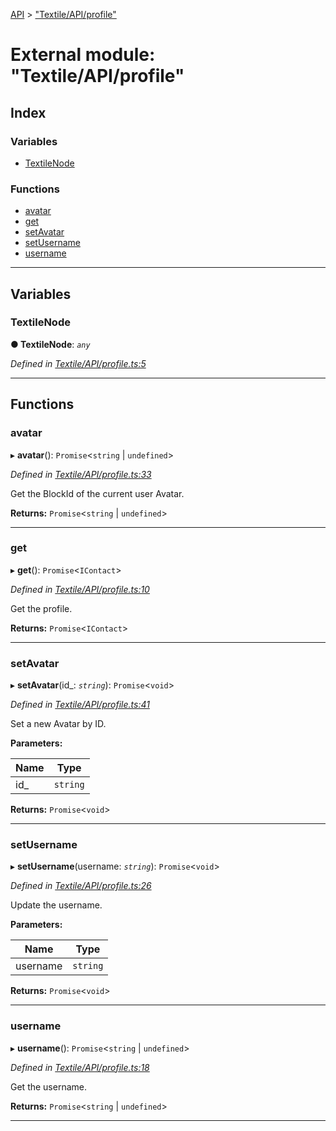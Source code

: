[API](../README.md) > ["Textile/API/profile"](../modules/_textile_api_profile_.md)

# External module: "Textile/API/profile"

## Index

### Variables

* [TextileNode](_textile_api_profile_.md#textilenode)

### Functions

* [avatar](_textile_api_profile_.md#avatar)
* [get](_textile_api_profile_.md#get)
* [setAvatar](_textile_api_profile_.md#setavatar)
* [setUsername](_textile_api_profile_.md#setusername)
* [username](_textile_api_profile_.md#username)

---

## Variables

<a id="textilenode"></a>

###  TextileNode

**● TextileNode**: *`any`*

*Defined in [Textile/API/profile.ts:5](https://github.com/textileio/react-native-sdk/blob/912c704/lib/Textile/API/profile.ts#L5)*

___

## Functions

<a id="avatar"></a>

###  avatar

▸ **avatar**(): `Promise`<`string` \| `undefined`>

*Defined in [Textile/API/profile.ts:33](https://github.com/textileio/react-native-sdk/blob/912c704/lib/Textile/API/profile.ts#L33)*

Get the BlockId of the current user Avatar.

**Returns:** `Promise`<`string` \| `undefined`>

___
<a id="get"></a>

###  get

▸ **get**(): `Promise`<`IContact`>

*Defined in [Textile/API/profile.ts:10](https://github.com/textileio/react-native-sdk/blob/912c704/lib/Textile/API/profile.ts#L10)*

Get the profile.

**Returns:** `Promise`<`IContact`>

___
<a id="setavatar"></a>

###  setAvatar

▸ **setAvatar**(id_: *`string`*): `Promise`<`void`>

*Defined in [Textile/API/profile.ts:41](https://github.com/textileio/react-native-sdk/blob/912c704/lib/Textile/API/profile.ts#L41)*

Set a new Avatar by ID.

**Parameters:**

| Name | Type |
| ------ | ------ |
| id_ | `string` |

**Returns:** `Promise`<`void`>

___
<a id="setusername"></a>

###  setUsername

▸ **setUsername**(username: *`string`*): `Promise`<`void`>

*Defined in [Textile/API/profile.ts:26](https://github.com/textileio/react-native-sdk/blob/912c704/lib/Textile/API/profile.ts#L26)*

Update the username.

**Parameters:**

| Name | Type |
| ------ | ------ |
| username | `string` |

**Returns:** `Promise`<`void`>

___
<a id="username"></a>

###  username

▸ **username**(): `Promise`<`string` \| `undefined`>

*Defined in [Textile/API/profile.ts:18](https://github.com/textileio/react-native-sdk/blob/912c704/lib/Textile/API/profile.ts#L18)*

Get the username.

**Returns:** `Promise`<`string` \| `undefined`>

___

